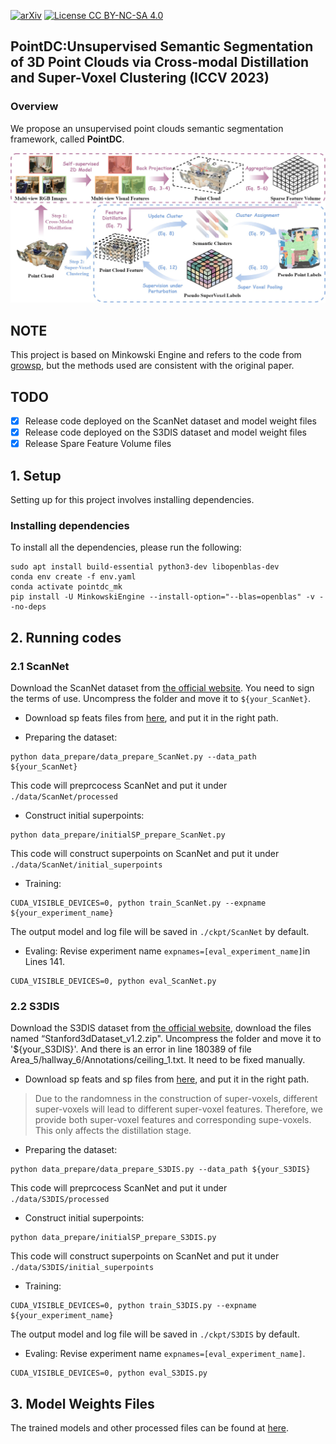 [![arXiv](https://img.shields.io/badge/arXiv-2304.08965-b31b1b.svg)](https://arxiv.org/abs/2304.08965)
[![License CC BY-NC-SA 4.0](https://img.shields.io/badge/license-CC4.0-blue.svg)](https://creativecommons.org/licenses/by-nc-sa/4.0/legalcode)

## PointDC:Unsupervised Semantic Segmentation of 3D Point Clouds via Cross-modal Distillation and Super-Voxel Clustering (ICCV 2023)

### Overview

We propose an unsupervised point clouds semantic segmentation framework, called  **PointDC**.

<p align="center">
<img src="figs/framework.jpg" alt="drawing" width=800/>
</p>

## NOTE
 This project is based on Minkowski Engine and refers to the code from [growsp](https://github.com/vLAR-group/GrowSP), but the methods used are consistent with the original paper.

## TODO
- [x] Release code deployed on the ScanNet dataset and model weight files
- [x] Release code deployed on the S3DIS dataset and model weight files
- [x] Release Spare Feature Volume files

## 1. Setup
Setting up for this project involves installing dependencies. 

### Installing dependencies
To install all the dependencies, please run the following:
```shell script
sudo apt install build-essential python3-dev libopenblas-dev
conda env create -f env.yaml
conda activate pointdc_mk
pip install -U MinkowskiEngine --install-option="--blas=openblas" -v --no-deps
```
## 2. Running codes
### 2.1 ScanNet
Download the ScanNet dataset from [the official website](http://kaldir.vc.in.tum.de/scannet_benchmark/documentation). 
You need to sign the terms of use. Uncompress the folder and move it to 
`${your_ScanNet}`.
- Download sp feats files from [here](https://pan.baidu.com/s/1ibxoq3HyxRJa3KrnPafCWw?pwd=6666), and put it in the right path.


- Preparing the dataset:
```shell script
python data_prepare/data_prepare_ScanNet.py --data_path ${your_ScanNet}
```
This code will preprcocess ScanNet and put it under `./data/ScanNet/processed`

- Construct initial superpoints:
```shell script
python data_prepare/initialSP_prepare_ScanNet.py
```
This code will construct superpoints on ScanNet and put it under `./data/ScanNet/initial_superpoints`

- Training:
```shell script
CUDA_VISIBLE_DEVICES=0, python train_ScanNet.py --expname ${your_experiment_name}
```
The output model and log file will be saved in `./ckpt/ScanNet` by default.

- Evaling:
Revise experiment name ```expnames=[eval_experiment_name]```in Lines 141. 
```shell script
CUDA_VISIBLE_DEVICES=0, python eval_ScanNet.py
```

### 2.2 S3DIS
Download the S3DIS dataset from [the official website](https://docs.google.com/forms/d/e/1FAIpQLScDimvNMCGhy_rmBA2gHfDu3naktRm6A8BPwAWWDv-Uhm6Shw/viewform?c=0&w=1&pli=1), download the files named “Stanford3dDataset_v1.2.zip".
Uncompress the folder and move it to '${your_S3DIS}'. And there is an error in line 180389 of file Area_5/hallway_6/Annotations/ceiling_1.txt. It need to be fixed manually.
- Download sp feats and sp files from [here](https://pan.baidu.com/s/1ibxoq3HyxRJa3KrnPafCWw?pwd=6666), and put it in the right path.
>Due to the randomness in the construction of super-voxels, different super-voxels will lead to different super-voxel features. Therefore, we provide both super-voxel features and corresponding supe-voxels. This only affects the distillation stage.

- Preparing the dataset:
```shell script
python data_prepare/data_prepare_S3DIS.py --data_path ${your_S3DIS}
```
This code will preprcocess ScanNet and put it under `./data/S3DIS/processed`

- Construct initial superpoints:
```shell script
python data_prepare/initialSP_prepare_S3DIS.py
```
This code will construct superpoints on ScanNet and put it under `./data/S3DIS/initial_superpoints`

- Training:
```shell script
CUDA_VISIBLE_DEVICES=0, python train_S3DIS.py --expname ${your_experiment_name}
```
The output model and log file will be saved in `./ckpt/S3DIS` by default.

- Evaling:
Revise experiment name `expnames=[eval_experiment_name]`.
```shell script
CUDA_VISIBLE_DEVICES=0, python eval_S3DIS.py
```

## 3. Model Weights Files
The trained models and other processed files can be found at [here](https://pan.baidu.com/s/1ibxoq3HyxRJa3KrnPafCWw?pwd=6666).
